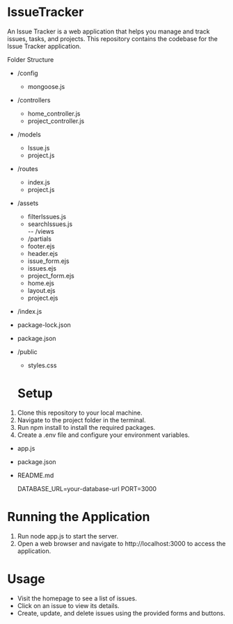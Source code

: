 # IssueTracker
An Issue Tracker is a web application that helps you manage and track issues, tasks, and projects. This repository contains the codebase for the Issue Tracker application.

Folder Structure
- /config
  - mongoose.js
- /controllers
  - home_controller.js
  - project_controller.js
- /models
  - Issue.js
  - project.js
- /routes
  - index.js
  - project.js
- /assets
  - filterIssues.js
  - searchIssues.js   
-- /views
  - /partials
  - footer.ejs
  - header.ejs
  - issue_form.ejs
  - issues.ejs
  - project_form.ejs
  - home.ejs
  - layout.ejs
  - project.ejs
 - /index.js
 - package-lock.json
 - package.json 
- /public
  - styles.css
 
  #  Setup
1. Clone this repository to your local machine.
2. Navigate to the project folder in the terminal.
3. Run npm install to install the required packages.
4. Create a .env file and configure your environment variables.
- app.js
- package.json
- README.md

  DATABASE_URL=your-database-url
PORT=3000

# Running the Application
1. Run node app.js to start the server.
2. Open a web browser and navigate to http://localhost:3000 to access the application.

# Usage
* Visit the homepage to see a list of issues.
* Click on an issue to view its details.
* Create, update, and delete issues using the provided forms and buttons.
